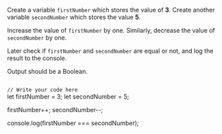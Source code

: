 Create a variable
`firstNumber` which
stores the value of
**3**.
Create another variable
`secondNumber` which
stores the value **5**.

Increase the value of
`firstNumber` by one.
Similarly, decrease the
value of `secondNumber`
by one.

Later check if `firstNumber`
and `secondNumber` are
equal or not, and log the
result to the console.

Output should be a Boolean.

<codeblock language="javascript" type="exercise" testMode="fixedInput">
<code>
// Write your code here
</code>
<solution>
let firstNumber = 3;
let secondNumber = 5;

firstNumber++;
secondNumber--;

console.log(firstNumber === secondNumber);

</solution>
</codeblock>
